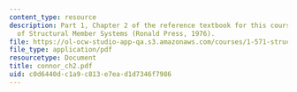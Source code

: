 ```yaml
---
content_type: resource
description: Part 1, Chapter 2 of the reference textbook for this course, Analysis
  of Structural Member Systems (Ronald Press, 1976).
file: https://ol-ocw-studio-app-qa.s3.amazonaws.com/courses/1-571-structural-analysis-and-control-spring-2004/c0d6440dc1a9c813e7ead1d7346f7986_connor_ch2.pdf
file_type: application/pdf
resourcetype: Document
title: connor_ch2.pdf
uid: c0d6440d-c1a9-c813-e7ea-d1d7346f7986
---
```


